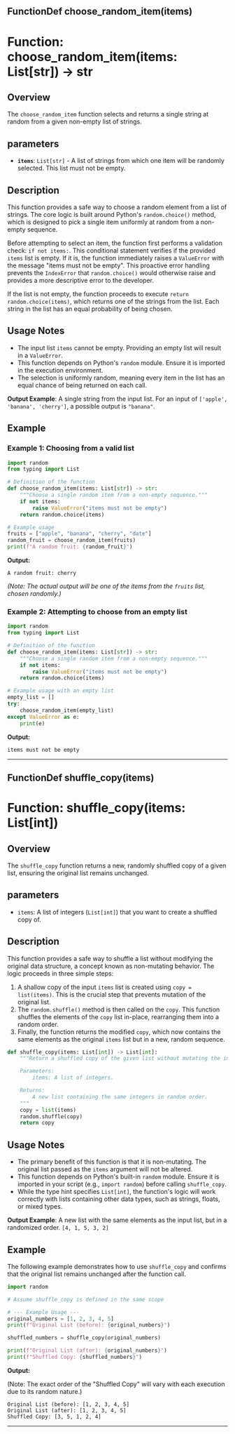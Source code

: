 ## FunctionDef choose_random_item(items)
# Function: choose_random_item(items: List[str]) -> str

## Overview

The `choose_random_item` function selects and returns a single string at random from a given non-empty list of strings.

## parameters

- **`items`**: `List[str]` - A list of strings from which one item will be randomly selected. This list must not be empty.

## Description

This function provides a safe way to choose a random element from a list of strings. The core logic is built around Python's `random.choice()` method, which is designed to pick a single item uniformly at random from a non-empty sequence.

Before attempting to select an item, the function first performs a validation check: `if not items:`. This conditional statement verifies if the provided `items` list is empty. If it is, the function immediately raises a `ValueError` with the message "items must not be empty". This proactive error handling prevents the `IndexError` that `random.choice()` would otherwise raise and provides a more descriptive error to the developer.

If the list is not empty, the function proceeds to execute `return random.choice(items)`, which returns one of the strings from the list. Each string in the list has an equal probability of being chosen.

## Usage Notes

- The input list `items` cannot be empty. Providing an empty list will result in a `ValueError`.
- This function depends on Python's `random` module. Ensure it is imported in the execution environment.
- The selection is uniformly random, meaning every item in the list has an equal chance of being returned on each call.

**Output Example**: A single string from the input list. For an input of `['apple', 'banana', 'cherry']`, a possible output is `"banana"`.

## Example

### Example 1: Choosing from a valid list

```python
import random
from typing import List

# Definition of the function
def choose_random_item(items: List[str]) -> str:
    """Choose a single random item from a non-empty sequence."""
    if not items:
        raise ValueError("items must not be empty")
    return random.choice(items)

# Example usage
fruits = ["apple", "banana", "cherry", "date"]
random_fruit = choose_random_item(fruits)
print(f"A random fruit: {random_fruit}")
```

**Output:**

```
A random fruit: cherry
```
*(Note: The actual output will be one of the items from the `fruits` list, chosen randomly.)*

### Example 2: Attempting to choose from an empty list

```python
import random
from typing import List

# Definition of the function
def choose_random_item(items: List[str]) -> str:
    """Choose a single random item from a non-empty sequence."""
    if not items:
        raise ValueError("items must not be empty")
    return random.choice(items)

# Example usage with an empty list
empty_list = []
try:
    choose_random_item(empty_list)
except ValueError as e:
    print(e)
```

**Output:**

```
items must not be empty
```

***
## FunctionDef shuffle_copy(items)
# Function: shuffle_copy(items: List[int])

## Overview

The `shuffle_copy` function returns a new, randomly shuffled copy of a given list, ensuring the original list remains unchanged.

## parameters

- `items`: A list of integers (`List[int]`) that you want to create a shuffled copy of.

## Description

This function provides a safe way to shuffle a list without modifying the original data structure, a concept known as non-mutating behavior. The logic proceeds in three simple steps:

1.  A shallow copy of the input `items` list is created using `copy = list(items)`. This is the crucial step that prevents mutation of the original list.
2.  The `random.shuffle()` method is then called on the `copy`. This function shuffles the elements of the `copy` list in-place, rearranging them into a random order.
3.  Finally, the function returns the modified `copy`, which now contains the same elements as the original `items` list but in a new, random sequence.

```python
def shuffle_copy(items: List[int]) -> List[int]:
    """Return a shuffled copy of the given list without mutating the input.

    Parameters:
        items: A list of integers.

    Returns:
        A new list containing the same integers in random order.
    """
    copy = list(items)
    random.shuffle(copy)
    return copy
```

## Usage Notes

- The primary benefit of this function is that it is non-mutating. The original list passed as the `items` argument will not be altered.
- This function depends on Python's built-in `random` module. Ensure it is imported in your script (e.g., `import random`) before calling `shuffle_copy`.
- While the type hint specifies `List[int]`, the function's logic will work correctly with lists containing other data types, such as strings, floats, or mixed types.

**Output Example**: A new list with the same elements as the input list, but in a randomized order.
`[4, 1, 5, 3, 2]`

## Example

The following example demonstrates how to use `shuffle_copy` and confirms that the original list remains unchanged after the function call.

```python
import random

# Assume shuffle_copy is defined in the same scope

# --- Example Usage ---
original_numbers = [1, 2, 3, 4, 5]
print(f"Original List (before): {original_numbers}")

shuffled_numbers = shuffle_copy(original_numbers)

print(f"Original List (after): {original_numbers}")
print(f"Shuffled Copy: {shuffled_numbers}")
```

**Output:**

(Note: The exact order of the "Shuffled Copy" will vary with each execution due to its random nature.)

```
Original List (before): [1, 2, 3, 4, 5]
Original List (after): [1, 2, 3, 4, 5]
Shuffled Copy: [3, 5, 1, 2, 4]
```

***
